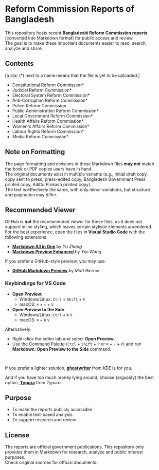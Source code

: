 # Reform Commission Reports of Bangladesh

This repository hosts recent **Bangladeshi Reform Commission reports** (converted into Markdown format) for public access and review.  
The goal is to make these important documents easier to read, search, analyze and share.

## Contents
[a star (*) next to a name means that the file is yet to be uploaded.]
- Constitutional Reform Commission*
- Judicial Reform Commission*
- Electoral System Reform Commission*
- Anti-Corruption Reform Commission*
- Police Reform Commission
- Public Administration Reform Commission*
- Local Government Reform Commission*
- Health Affairs Reform Commission*
- Women's Affairs Reform Commission*
- Labour Rights Reform Commission*
- Media Reform Commission*

## Note on Formatting
The page formatting and divisions in these Markdown files **may not** match the book or PDF copies users have in hand.  
The original documents exist in multiple variants (e.g., initial draft copy, copy sent to press, press-edited copy, Bangladesh Government Press printed copy, Aditto Prokash printed copy).  
The text is effectively the same, with only minor variations, but structure and pagination may differ.

## Recommended Viewer
GitHub is **not** the recommended viewer for these files, as it does not support inline styling, which leaves certain stylistic elements unrendered.  
For the best experience, open the files in **[Visual Studio Code](https://code.visualstudio.com/)** with the following extensions:  
- **[Markdown All in One](https://marketplace.visualstudio.com/items?itemName=yzhang.markdown-all-in-one)** by *Yu Zhang*  
- **[Markdown Preview Enhanced](https://marketplace.visualstudio.com/items?itemName=shd101wyy.markdown-preview-enhanced)** by *Yiyi Wang*  

If you prefer a GitHub-style preview, you may use:  
- **[GitHub Markdown Preview](https://marketplace.visualstudio.com/items?itemName=bierner.github-markdown-preview)** by *Matt Bierner*  

### Keybindings for VS Code
- **Open Preview**:   
  - Windows/Linux: `Ctrl` + `Shift` + `V`  
  - macOS: `⌘` + `⇧` + `V` 
- **Open Preview to the Side**:  
  - Windows/Linux: `Ctrl` + `K` `V`
  - macOS: `⌘` + `K` `V`    

Alternatively:  
- Right-click the editor tab and select **Open Preview**.  
- Use the Command Palette (`Ctrl` + `Shift` + `P` or `⌘` + `⇧` + `P`) and run **Markdown: Open Preview to the Side** command. 
<br>

If you prefer a lighter solution, **[ghostwriter](https://ghostwriter.kde.org/)** from *KDE* is for you.

And if you have too much money lying around, choose (arguably) the best option, **[Typora](https://typora.io/)** from *Typora*. 

## Purpose
- To make the reports publicly accessible
- To enable text-based analysis
- To support research and review

## License
The reports are official government publications. This repository only provides them in Markdown for research, analyze and public interest purposes.  
Check original sources for official documents.

